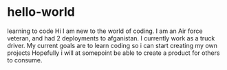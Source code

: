 # hello-world
learning to code
Hi
I am new to the world of coding.
I am an Air force veteran, and had 2 deployments to afganistan.
I currently work as a truck driver.
My current goals are to learn coding so i can start creating my own projects
Hopefully i will at somepoint be able to create a product for others to consume.
